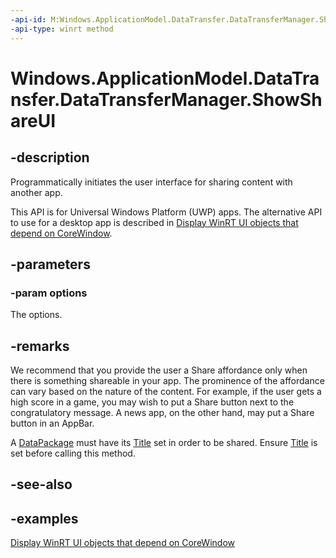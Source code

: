```yaml
---
-api-id: M:Windows.ApplicationModel.DataTransfer.DataTransferManager.ShowShareUI(Windows.ApplicationModel.DataTransfer.ShareUIOptions)
-api-type: winrt method
---
```


<!-- Method syntax.
public void DataTransferManager.ShowShareUI(ShareUIOptions shareOptions)
-->

# Windows.ApplicationModel.DataTransfer.DataTransferManager.ShowShareUI

## -description
Programmatically initiates the user interface for sharing content with another app.

This API is for Universal Windows Platform (UWP) apps. The alternative API to use for a desktop app is described in [Display WinRT UI objects that depend on CoreWindow](/windows/apps/develop/ui-input/display-ui-objects#for-classes-that-implement-idatatransfermanagerinterop).

## -parameters

### -param options
The options.

## -remarks
We recommend that you provide the user a Share affordance only when there is something shareable in your app. The prominence of the affordance can vary based on the nature of the content. For example, if the user gets a high score in a game, you may wish to put a Share button next to the congratulatory message. A news app, on the other hand, may put a Share button in an AppBar.

A [DataPackage](datapackage.md) must have its [Title](datapackagepropertyset_title.md) set in order to be shared. Ensure [Title](datapackagepropertyset_title.md) is set before calling this method.

## -see-also

## -examples

[Display WinRT UI objects that depend on CoreWindow](/windows/apps/develop/ui-input/display-ui-objects#for-classes-that-implement-idatatransfermanagerinterop)
